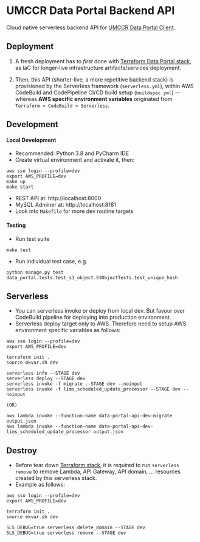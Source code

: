 # UMCCR Data Portal Backend API

Cloud native serverless backend API for [UMCCR](https://umccr.org) [Data Portal Client](https://github.com/umccr/data-portal-client).

## Deployment

1. A fresh deployment has to _first_ done with [Terraform Data Portal stack](https://github.com/umccr/infrastructure/tree/master/terraform/stacks/umccr_data_portal), as IaC for longer-live infrastructure artifacts/services deployment.

2. Then, this API (shorter-live, a more repetitive backend stack) is provisioned by the Serverless framework (`serverless.yml`), within AWS CodeBuild and CodePipeline CI/CD build setup (`buildspec.yml`) -- whereas **AWS specific environment variables** originated from `Terraform > CodeBuild > Serverless`.

## Development

#### Local Development

- Recommended: Python 3.8 and PyCharm IDE
- Create virtual environment and activate it, then:
```
aws sso login --profile=dev
export AWS_PROFILE=dev
make up
make start
```
- REST API at: http://localhost:8000
- MySQL Adminer at: http://localhost:8181
- Look into `Makefile` for more dev routine targets

#### Testing

- Run test suite
```commandline
make test
```

- Run individual test case, e.g.
```commandline
python manage.py test data_portal.tests.test_s3_object.S3ObjectTests.test_unique_hash
```

## Serverless

- You can serverless invoke or deploy from local dev. But favour over CodeBuild pipeline for deploying into production environment.
- Serverless deploy target only to AWS. Therefore need to setup AWS environment specific variables as follows:
```
aws sso login --profile=dev
export AWS_PROFILE=dev

terraform init .
source mkvar.sh dev

serverless info --STAGE dev
serverless deploy --STAGE dev
serverless invoke -f migrate --STAGE dev --noinput
serverless invoke -f lims_scheduled_update_processor --STAGE dev --noinput

(OR)

aws lambda invoke --function-name data-portal-api-dev-migrate output.json
aws lambda invoke --function-name data-portal-api-dev-lims_scheduled_update_processor output.json
```

## Destroy

- Before tear down [Terraform stack](https://github.com/umccr/infrastructure/tree/master/terraform/stacks/umccr_data_portal), it is required to run `serverless remove` to remove Lambda, API Gateway, API domain, ... resources created by this serverless stack.
- Example as follows:
```
aws sso login --profile=dev
export AWS_PROFILE=dev

terraform init .
source mkvar.sh dev

SLS_DEBUG=true serverless delete_domain --STAGE dev
SLS_DEBUG=true serverless remove --STAGE dev
```
